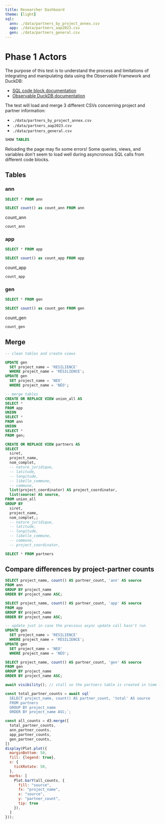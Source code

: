 ```yaml
---
title: Researcher Dashboard
theme: [light]
sql:
  ann: ./data/partners_by_project_annex.csv
  app: ./data/partners_aap2023.csv
  gen: ./data/partners_general.csv
---
```


# Phase 1 Actors

The purpose of this test is to understand the process and limitations of integrating and
manipulating data using the Observable Framework and DuckDB:
- [SQL code block documentation](https://observablehq.com/framework/sql)
- [Observable DuckDB documentation](https://observablehq.com/framework/lib/duckdb)

The test will load and merge 3 different CSVs concerning project and partner information:
  - `./data/partners_by_project_annex.csv`
  - `./data/partners_aap2023.csv`
  - `./data/partners_general.csv`

```sql echo
SHOW TABLES
```

<div class="tip">
  Reloading the page may fix some errors! Some queries, views, and variables don't seem to
  load well during asyncronous SQL calls from different code blocks.
</div>

## Tables

<!-- ```sql id=[{count_par}]
SELECT count() as count_par FROM partners
```
count_par
```js
count_par
```
```sql
SELECT * FROM partners
``` -->

### ann

```sql
SELECT * FROM ann
```
```sql id=[{count_ann}]
SELECT count() as count_ann FROM ann
```
count_ann
```js
count_ann
```

### app

```sql
SELECT * FROM app
```
```sql id=[{count_app}]
SELECT count() as count_app FROM app
```
count_app
```js
count_app
```

### gen

```sql
SELECT * FROM gen
```

```sql id=[{count_gen}]
SELECT count() as count_gen FROM gen
```
count_gen
```js
count_gen
```

## Merge

```sql echo
-- clean tables and create views

UPDATE gen
  SET project_name = 'RESILIENCE'
  WHERE project_name = 'RÉSILIENCE';
UPDATE gen
  SET project_name = 'NEO'
  WHERE project_name = 'NÉO';

-- merge tables
CREATE OR REPLACE VIEW union_all AS
SELECT *
FROM app
UNION
SELECT *
FROM ann
UNION
SELECT *
FROM gen;

CREATE OR REPLACE VIEW partners AS
SELECT
  siret,
  project_name,
  nom_complet,
  -- nature_juridique,
  -- latitude,
  -- longitude,
  -- libelle_commune,
  -- commune,
  list(project_coordinator) AS project_coordinator,
  list(source) AS source,
FROM union_all
GROUP BY
  siret,
  project_name,
  nom_complet,;
  -- nature_juridique,
  -- latitude,
  -- longitude,
  -- libelle_commune,
  -- commune,
  -- project_coordinator,

SELECT * FROM partners
```

## Compare differences by project-partner counts

<!--
```sql id=total_partner_counts
# this doesn't work well asyncronously as `partners` may not load in time
SELECT project_name, count() AS partner_count, 'total' AS source
FROM partners
GROUP BY project_name
ORDER BY project_name ASC;
``` -->

```sql id=ann_partner_counts
SELECT project_name, count() AS partner_count, 'ann' AS source
FROM ann
GROUP BY project_name
ORDER BY project_name ASC;
```

```sql id=app_partner_counts
SELECT project_name, count() AS partner_count, 'app' AS source
FROM app
GROUP BY project_name
ORDER BY project_name ASC;
```

```sql id=gen_partner_counts
-- update just in case the previous async update call hasn't run
UPDATE gen
  SET project_name = 'RESILIENCE'
  WHERE project_name = 'RÉSILIENCE';
UPDATE gen
  SET project_name = 'NEO'
  WHERE project_name = 'NÉO';

SELECT project_name, count() AS partner_count, 'gen' AS source
FROM gen
GROUP BY project_name
ORDER BY project_name ASC;
```

```js
await visibility(); // stall so the partners table is created in time (hopefully)

const total_partner_counts = await sql`
  SELECT project_name, count() AS partner_count, 'total' AS source
  FROM partners
  GROUP BY project_name
  ORDER BY project_name ASC;`;

const all_counts = d3.merge([
  total_partner_counts,
  ann_partner_counts,
  app_partner_counts,
  gen_partner_counts,
])
display(Plot.plot({
  marginBottom: 50,
  fill: {legend: true},
  x: {
    tickRotate: 50,
  },
  marks: [
    Plot.barY(all_counts, {
      fill: "source",
      fx: "project_name",
      x: "source",
      y: "partner_count",
      tip: true
    }),
  ]
}));
```
